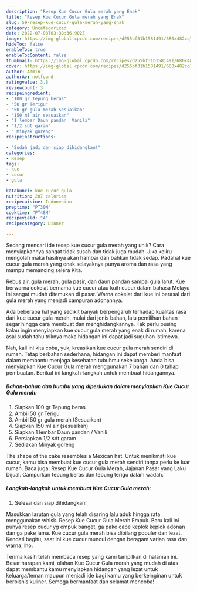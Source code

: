 ```yaml
---
description: "Resep Kue Cucur Gula merah yang Enak"
title: "Resep Kue Cucur Gula merah yang Enak"
slug: 59-resep-kue-cucur-gula-merah-yang-enak
category: Uncategorized
date: 2022-07-08T03:38:36.902Z
image: https://img-global.cpcdn.com/recipes/d255bf31b1581491/680x482cq70/kue-cucur-gula-merah-foto-resep-utama.jpg
hideToc: false
enableToc: true
enableTocContent: false
thumbnail: https://img-global.cpcdn.com/recipes/d255bf31b1581491/680x482cq70/kue-cucur-gula-merah-foto-resep-utama.jpg
cover: https://img-global.cpcdn.com/recipes/d255bf31b1581491/680x482cq70/kue-cucur-gula-merah-foto-resep-utama.jpg
author: Admin
authorAv: notfound
ratingvalue: 3.8
reviewcount: 3
recipeingredient:
- "100 gr Tepung beras"
- "50 gr Terigu"
- "50 gr gula merah Sesuaikan"
- "150 ml air sesuaikan"
- "1 lembar Daun pandan  Vanili"
- "1/2 sdt garam"
- " Minyak goreng"
recipeinstructions:

- "Sudah jadi dan siap dihidangkan!"
categories:
- Resep
tags:
- kue
- cucur
- gula

katakunci: kue cucur gula 
nutrition: 207 calories
recipecuisine: Indonesian
preptime: "PT30M"
cooktime: "PT48M"
recipeyield: "4"
recipecategory: Dinner

---
```





Sedang mencari ide resep kue cucur gula merah yang unik? Cara menyiapkannya sangat tidak susah dan tidak juga mudah. Jika keliru mengolah maka hasilnya akan hambar dan bahkan tidak sedap. Padahal kue cucur gula merah yang enak selayaknya punya aroma dan rasa yang mampu memancing selera Kita.





Rebus air, gula merah, gula pasir, dan daun pandan sampai gula larut. Kue berwarna cokelat bernama kue cucur atau kuih cucur dalam bahasa Melayu ini sangat mudah ditemukan di pasar. Warna cokelat dari kue ini berasal dari gula merah yang menjadi campuran adonannya.

Ada beberapa hal yang sedikit banyak berpengaruh terhadap kualitas rasa dari kue cucur gula merah, mulai dari jenis bahan, lalu pemilihan bahan segar hingga cara membuat dan menghidangkannya. Tak perlu pusing kalau ingin menyiapkan kue cucur gula merah yang enak di rumah, karena asal sudah tahu triknya maka hidangan ini dapat jadi suguhan istimewa.






Nah, kali ini kita coba, yuk, kreasikan kue cucur gula merah sendiri di rumah. Tetap berbahan sederhana, hidangan ini dapat memberi manfaat dalam membantu menjaga kesehatan tubuhmu sekeluarga. Anda bisa menyiapkan Kue Cucur Gula merah menggunakan 7 bahan dan 0 tahap pembuatan. Berikut ini langkah-langkah untuk membuat hidangannya.

<!--inarticleads1-->

##### Bahan-bahan dan bumbu yang diperlukan dalam menyiapkan Kue Cucur Gula merah:

1. Siapkan 100 gr Tepung beras
1. Ambil 50 gr Terigu
1. Ambil 50 gr gula merah (Sesuaikan)
1. Siapkan 150 ml air (sesuaikan)
1. Siapkan 1 lembar Daun pandan / Vanili
1. Persiapkan 1/2 sdt garam
1. Sediakan  Minyak goreng


The shape of the cake resembles a Mexican hat. Untuk menikmati kue cucur, kamu bisa membuat kue cucur gula merah sendiri tanpa perlu ke luar rumah. Baca juga: Resep Kue Cucur Gula Merah, Jajanan Pasar yang Laku Dijual. Campurkan tepung beras dan tepung terigu dalam wadah. 

<!--inarticleads2-->

##### Langkah-langkah untuk membuat Kue Cucur Gula merah:


1. Selesai dan siap dihidangkan!

Masukkan larutan gula yang telah disaring lalu aduk hingga rata menggunakan whisk. Resep Kue Cucur Gula Merah Empuk. Baru kali ini punya resep cucur yg empuk banget, ga pake cape keplok keplok adonan dan ga pake lama. Kue cucur gula merah bisa dibilang populer dan lezat. Kendati begitu, saat ini kue cucur muncul dengan beragam varian rasa dan warna, lho. 

Terima kasih telah membaca resep yang kami tampilkan di halaman ini. Besar harapan kami, olahan Kue Cucur Gula merah yang mudah di atas dapat membantu kamu menyiapkan hidangan yang lezat untuk keluarga/teman maupun menjadi ide bagi kamu yang berkeinginan untuk berbisnis kuliner. Semoga bermanfaat dan selamat mencoba!
